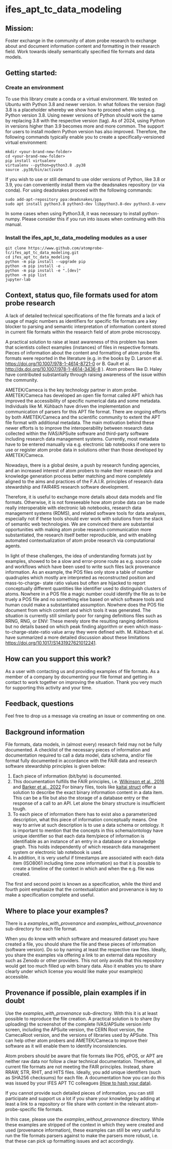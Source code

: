 # ifes_apt_tc_data_modeling

## Mission:
Foster exchange in the community of atom probe research to exchange about and
document information content and formatting in their research field.
Work towards ideally semantically specified file formats and data models.

## Getting started:

### Create an environment
To use this library create a conda or a virtual environment. We tested on Ubuntu with Python 3.8 and newer version.
In what follows the version (tag) 3.8 is a placeholder whereby we show how to proceed when using e.g. Python version 3.8.
Using newer versions of Python should work the same by replacing 3.8 with the respective version (tag). As of 2024,
using Python in versions higher than 3.9 becomes more and more common. The support for users to install modern
Python version has also improved. Therefore, the following commands typically enable you to create a 
specifically-versioned virtual environment:

```
mkdir <your-brand-new-folder>
cd <your-brand-new-folder>
pip install virtualenv
virtualenv --python=python3.8 .py38
source .py38/bin/activate
```

If you wish to use or still demand to use older versions of Python, like 3.8 or 3.9, you can conveniently install them
via the deadsnakes repository (or via conda). For using deadsnakes proceed with the following commands:

```
sudo add-apt-repository ppa:deadsnakes/ppa
sudo apt install python3.8 python3-dev libpython3.8-dev python3.8-venv
```

In some cases when using Python3.8, it was necessary to install python-numpy.
Please consider this if you run into issues when continuing with this manual.

### Install the ifes_apt_tc_data_modeling modules as a user

```
git clone https://www.github.com/atomprobe-tc/ifes_apt_tc_data_modeling.git
cd ifes_apt_tc_data_modeling
python -m pip install --upgrade pip
python -m pip install -e .
python -m pip install -e ".[dev]"
python -m pip list
jupyter-lab
```

## Context, status quo, file formats used for atom probe research
A lack of detailed technical specifications of the file formats and a lack of usage of magic numbers as identifiers for specific file formats
are a key blocker to parsing and semantic interpretation of information content stored in current file formats within the research field of
atom probe microscopy.

A practical solution to raise at least awareness of this problem has been that scientists collect examples (instances)
of files in respective formats. Pieces of information about the content and formatting of atom probe file formats were reported in the literature
(e.g. in the books by D. Larson et al. https://doi.org/10.1007/978-1-4614-8721-0 or B. Gault et al. http://dx.doi.org/10.1007/978-1-4614-3436-8 ).
Atom probers like D. Haley have contributed substantially through raising awareness of the issue within the community.

AMETEK/Cameca is the key technology partner in atom probe. AMETEK/Cameca has developed an open file format called APT which has improved
the accessibility of specific numerical data and some metadata. Individuals like M. Kühbach have driven the implementation and
communication of parsers for this APT file format. There are ongoing efforts by both AMETEK/Cameca and the scientific community to extent the APT file format
with additional metadata. The main motivation behind these newer efforts is to improve the interoperability between research data collected
within the IVAS/APSuite software and third-party software including research data management systems.
Currently, most metadata have to be entered manually via e.g. electronic lab notebooks if one were to use or register atom probe
data in solutions other than those developed by AMETEK/Cameca.

Nowadays, there is a global desire, a push by research funding agencies, and an increased interest of atom probers
to make their research data and knowledge generation process better matching and more completely aligned to the aims
and practices of the F.A.I.R. principles of research data stewardship and FAIR4RS research software development.

Therefore, it is useful to exchange more details about data models and file formats. Otherwise, it is not foreseeable
how atom probe data can be made really interoperable with electronic lab notebooks, research data management
systems (RDMS), and related software tools for data analyses, especially not if these tools should ever work with
solutions from the stack of semantic web technologies. We are convinced there are substantial opportunities with making
atom probe research communication more substantiated, the research itself better reproducible, and with enabling
automated contextualization of atom probe research via computational agents.

In light of these challenges, the idea of understanding formats just by examples, showed to be a slow and error-prone route
as e.g. source code and workflows which have been used to write such files lack provenance information. As an example,
the POS files only store a table of number quadruples which mostly are interpreted as reconstructed position and mass-to-charge-
state ratio values but often are hijacked to report conceptually different quantities like identifier used to distinguish clusters of
atoms. Nowhere in a POS file a magic number could identify the file as to be truely a POS file and no something else based on
which software tools and human could make a substantiated assumption. Nowhere does the POS file document from which
content and which tools it was generated. The situation is currently still similarly poor for ranging definitions files such as RRNG, RNG,
or ENV: These merely store the resulting ranging definitions but no details based on which peak finding algorithm or even which
mass-to-charge-state-ratio value array they were defined with. M. Kühbach et al. have summarized a more detailed discussion
about these limitations https://doi.org/10.1017/S1431927621012241.

## How can you support this work?
As a user with contacting us and providing examples of file formats. As a member of a company by documenting your file format
and getting in contact to work together on improving the situation. Thank you very much for supporting this activity and your time.

## Feedback, questions
Feel free to drop us a message via creating an issue or commenting on one. 

## Background information
File formats, data models, in (almost every) research field may not be fully documented.
A checklist of the necessary pieces of information and documentation required to call a
data model, data schema, and/or file format fully documented in accordance with the
FAIR data and research software stewardship principles is given below:

1. Each piece of information (bit/byte) is documented.
2. This documentation fulfills the FAIR principles, i.e.
   [Wilkinson et al., 2016](https://doi.org/10.1038/sdata.2016.18) and
   [Barker et al., 2022](https://doi.org/10.1038/s41597-022-01710-x)
   For binary files, tools like [kaitai struct](https://kaitai.io/) offer a
   solution to describe the exact binary information content in a data
   item. This can be a file but also the storage of a database entry or the
   response of a call to an API.
   Let alone the binary structure is insufficient tough.
3. To each piece of information there has to exist also a parameterized description,
   what this piece of information conceptually means. One way to arrive at such
   description is to use a data schema or ontology.
   It is important to mention that the concepts in this schema/ontology have
   unique identifier so that each data item/piece of information is identifiable
   as an instance of an entry in a database or a knowledge graph.
   This holds independently of which research data management system
   or electronic lab notebook is used.
4. In addition, it is very useful if timestamps are associated with each data item
   (ISO8061 including time zone information) so that it is possible to create a
   timeline of the context in which and when the e.g. file was created.

The first and second point is known as a specification, while the third and fourth
point emphasize that the contextualization and provenance is key to make a
specification complete and useful.

## Where to place your examples?
There is a *examples_with_provenance* and *examples_without_provenance* sub-directory for each file format.

When you do know with which software and measured dataset you have created a file,
you should share the file and these pieces of information (software version). Do so by
naming at least the respective raw files. Ideally, you share the examples via offering
a link to an external data repository such as Zenodo or other providers. This not only
avoids that this repository would get too much filled up with binary data.
Also it enables you to share clearly under which license you would like make your
example(s) accessible.

## Provenance if possible, plain examples if in doubt
Use the *examples_with_provenance* sub-directory. With this it is at least possible
to reproduce the file creation. A practical solution is to share (by uploading)
the screenshot of the complete IVAS/APSuite version info screen, including
the APSuite version, the CERN Root version, the CamecaRoot version, and the versions
of libraries used by APSuite. This can help other atom probers and AMETEK/Cameca
to improve their software as it will enable them to identify inconsistencies.

Atom probers should be aware that file formats like POS, ePOS, or APT are neither
raw data nor follow a clear technical documentation. Therefore, all current file
formats are not meeting the FAIR principles. Instead, share RRAW, STR, RHIT, and HITS files.
Ideally, you add unique identifiers (such as SHA256 checksums) for each file.
A documentation how you can do this was issued by your IFES APT TC colleagues
[(How to hash your data)](https://github.com/oxfordAPT/hashlist).

If you cannot provide such detailed pieces of information, you can still participate
and support us a lot if you share your knowledge by adding at least a link to a repository
or file share with content in the relevant atom-probe-specific file formats.

In this case, please use the *examples_without_provenance* directory.
While these examples are stripped of the context in which they were created
and used (provenance information), these examples can still be very useful
to run the file formats parsers against to make the parsers more robust, i.e.
that these can pick up formatting issues and act accordingly.

